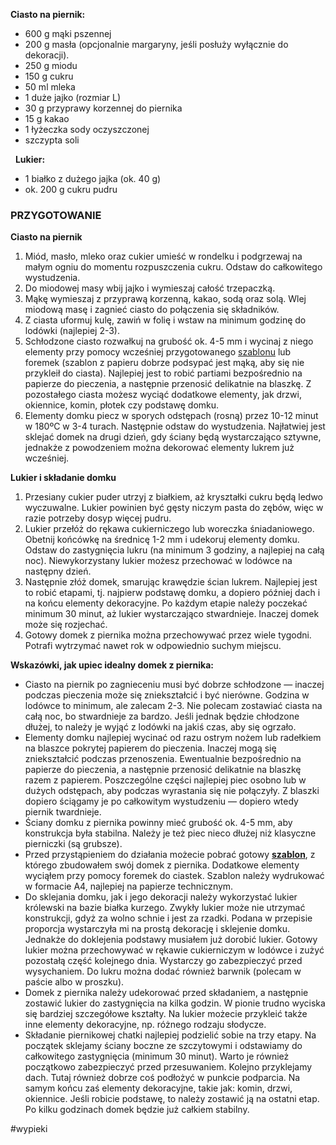 **Ciasto na piernik:**

- 600 g mąki pszennej
- 200 g masła (opcjonalnie margaryny, jeśli posłuży wyłącznie do dekoracji).
- 250 g miodu
- 150 g cukru
- 50 ml mleka
- 1 duże jajko (rozmiar L)
- 30 g przyprawy korzennej do piernika
- 15 g kakao
- 1 łyżeczka sody oczyszczonej
- szczypta soli

  **Lukier:**

- 1 białko z dużego jajka (ok. 40 g)
- ok. 200 g cukru pudru

### PRZYGOTOWANIE

**Ciasto na piernik**

1. Miód, masło, mleko oraz cukier umieść w rondelku i podgrzewaj na małym ogniu do momentu rozpuszczenia cukru. Odstaw do całkowitego wystudzenia.
2. Do miodowej masy wbij jajko i wymieszaj całość trzepaczką.
3. Mąkę wymieszaj z przyprawą korzenną, kakao, sodą oraz solą. Wlej miodową masę i zagnieć ciasto do połączenia się składników.
4. Z ciasta uformuj kulę, zawiń w folię i wstaw na minimum godzinę do lodówki (najlepiej 2-3).
5. Schłodzone ciasto rozwałkuj na grubość ok. 4-5 mm i wycinaj z niego elementy przy pomocy wcześniej przygotowanego [szablonu](https://www.food2.pl/wp-content/uploads/2023/11/szablon_domek_z_piernika.pdf) lub foremek (szablon z papieru dobrze podsypać jest mąką, aby się nie przykleił do ciasta). Najlepiej jest to robić partiami bezpośrednio na papierze do pieczenia, a następnie przenosić delikatnie na blaszkę. Z pozostałego ciasta możesz wyciąć dodatkowe elementy, jak drzwi, okiennice, komin, płotek czy podstawę domku.
6. Elementy domku piecz w sporych odstępach (rosną) przez 10-12 minut w 180ºC w 3-4 turach. Następnie odstaw do wystudzenia. Najłatwiej jest sklejać domek na drugi dzień, gdy ściany będą wystarczająco sztywne, jednakże z powodzeniem można dekorować elementy lukrem już wcześniej.

**Lukier i składanie domku**

1. Przesiany cukier puder utrzyj z białkiem, aż kryształki cukru będą ledwo wyczuwalne. Lukier powinien być gęsty niczym pasta do zębów, więc w razie potrzeby dosyp więcej pudru.
2. Lukier przełóż do rękawa cukierniczego lub woreczka śniadaniowego. Obetnij końcówkę na średnicę 1-2 mm i udekoruj elementy domku. Odstaw do zastygnięcia lukru (na minimum 3 godziny, a najlepiej na całą noc). Niewykorzystany lukier możesz przechować w lodówce na następny dzień.
3. Następnie złóż domek, smarując krawędzie ścian lukrem. Najlepiej jest to robić etapami, tj. najpierw podstawę domku, a dopiero później dach i na końcu elementy dekoracyjne. Po każdym etapie należy poczekać minimum 30 minut, aż lukier wystarczająco stwardnieje. Inaczej domek może się rozjechać.
4. Gotowy domek z piernika można przechowywać przez wiele tygodni. Potrafi wytrzymać nawet rok w odpowiednio suchym miejscu.

**Wskazówki, jak upiec idealny domek z piernika:**

- Ciasto na piernik po zagnieceniu musi być dobrze schłodzone — inaczej podczas pieczenia może się zniekształcić i być nierówne. Godzina w lodówce to minimum, ale zalecam 2-3. Nie polecam zostawiać ciasta na całą noc, bo stwardnieje za bardzo. Jeśli jednak będzie chłodzone dłużej, to należy je wyjąć z lodówki na jakiś czas, aby się ogrzało.
- Elementy domku najlepiej wycinać od razu ostrym nożem lub radełkiem na blaszce pokrytej papierem do pieczenia. Inaczej mogą się zniekształcić podczas przenoszenia. Ewentualnie bezpośrednio na papierze do pieczenia, a następnie przenosić delikatnie na blaszkę razem z papierem. Poszczególne części najlepiej piec osobno lub w dużych odstępach, aby podczas wyrastania się nie połączyły. Z blaszki dopiero ściągamy je po całkowitym wystudzeniu — dopiero wtedy piernik twardnieje.
- Ściany domku z piernika powinny mieć grubość ok. 4-5 mm, aby konstrukcja była stabilna. Należy je też piec nieco dłużej niż klasyczne pierniczki (są grubsze).
- Przed przystąpieniem do działania możecie pobrać gotowy [**szablon**](https://www.food2.pl/wp-content/uploads/2023/11/szablon_domek_z_piernika.pdf), z którego zbudowałem swój domek z piernika. Dodatkowe elementy wyciąłem przy pomocy foremek do ciastek. Szablon należy wydrukować w formacie A4, najlepiej na papierze technicznym.
- Do sklejania domku, jak i jego dekoracji należy wykorzystać lukier królewski na bazie białka kurzego. Zwykły lukier może nie utrzymać konstrukcji, gdyż za wolno schnie i jest za rzadki. Podana w przepisie proporcja wystarczyła mi na prostą dekorację i sklejenie domku. Jednakże do doklejenia podstawy musiałem już dorobić lukier. Gotowy lukier można przechowywać w rękawie cukierniczym w lodówce i zużyć pozostałą część kolejnego dnia. Wystarczy go zabezpieczyć przed wysychaniem. Do lukru można dodać również barwnik (polecam w paście albo w proszku).
- Domek z piernika należy udekorować przed składaniem, a następnie zostawić lukier do zastygnięcia na kilka godzin. W pionie trudno wyciska się bardziej szczegółowe kształty. Na lukier możecie przykleić także inne elementy dekoracyjne, np. różnego rodzaju słodycze.
- Składanie piernikowej chatki najlepiej podzielić sobie na trzy etapy. Na początek sklejamy ściany boczne ze szczytowymi i odstawiamy do całkowitego zastygnięcia (minimum 30 minut). Warto je również początkowo zabezpieczyć przed przesuwaniem. Kolejno przyklejamy dach. Tutaj również dobrze coś podłożyć w punkcie podparcia. Na samym końcu zaś elementy dekoracyjne, takie jak: komin, drzwi, okiennice. Jeśli robicie podstawę, to należy zostawić ją na ostatni etap. Po kilku godzinach domek będzie już całkiem stabilny.

#wypieki 